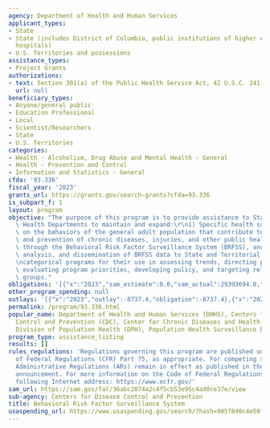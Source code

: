 ```yaml
---
agency: Department of Health and Human Services
applicant_types:
- State
- State (includes District of Columbia, public institutions of higher education and
  hospitals)
- U.S. Territories and possessions
assistance_types:
- Project Grants
authorizations:
- text: Section 301(a) of the Public Health Service Act, 42 U.S.C. 241(a).
  url: null
beneficiary_types:
- Anyone/general public
- Education Professional
- Local
- Scientist/Researchers
- State
- U.S. Territories
categories:
- Health - Alcoholism, Drug Abuse and Mental Health - General
- Health - Prevention and Control
- Information and Statistics - General
cfda: '93.336'
fiscal_year: '2023'
grants_url: https://grants.gov/search-grants?cfda=93.336
is_subpart_f: 1
layout: program
objective: "The purpose of this program is to provide assistance to State and Territorial\
  \ Health Departments to maintain and expand:\r\n1) Specific health surveillance\
  \ on the behaviors of the general adult population that contribute to the occurrences\
  \ and prevention of chronic diseases, injuries, and other public health threats\
  \ through the Behavioral Risk Factor Surveillance System (BRFSS), and\r\n2) Collection,\
  \ analysis, and dissemination of BRFSS data to State and Territorial Health Department\r\
  \ncategorical programs for their use in assessing trends, directing program planning,\
  \ evaluating program priorities, developing policy, and targeting relevant population\
  \ groups."
obligations: '[{"x":"2023","sam_estimate":0.0,"sam_actual":29393694.0,"usa_spending_actual":28067560.02},{"x":"2024","sam_estimate":0.0,"sam_actual":26725368.0,"usa_spending_actual":26725368.0},{"x":"2025","sam_estimate":0.0,"sam_actual":31800000.0,"usa_spending_actual":0.0}]'
other_program_spending: null
outlays: '[{"x":"2023","outlay":-8737.4,"obligation":-8737.4},{"x":"2024","outlay":106297.89,"obligation":26725368.0},{"x":"2025","outlay":0.0,"obligation":0.0}]'
permalink: /program/93.336.html
popular_name: Department of Health and Human Services (DHHS), Centers for Disease
  Control and Prevention (CDC), Center for Chronic Diseases and Health Promotion,
  Division of Population Health (DPH), Population Health Surveillance Branch (PHSB).
program_type: assistance_listing
results: []
rules_regulations: 'Regulations governing this program are published under 45 Code
  of Federal Regulations (CFR) Part 75, as appropriate. For competing supplements,
  Administrative Regulations (ARs) remain in effect as published in the original funding
  announcement. For more information on the Code of Federal Regulations , see the
  following Internet address: https://www.ecfr.gov/'
sam_url: https://sam.gov/fal/36abc2074a2c4f5cb53e95c4ad0ce37e/view
sub-agency: Centers for Disease Control and Prevention
title: Behavioral Risk Factor Surveillance System
usaspending_url: https://www.usaspending.gov/search/?hash=905f040c4e50f17faf2b16066d335a78
---
```

